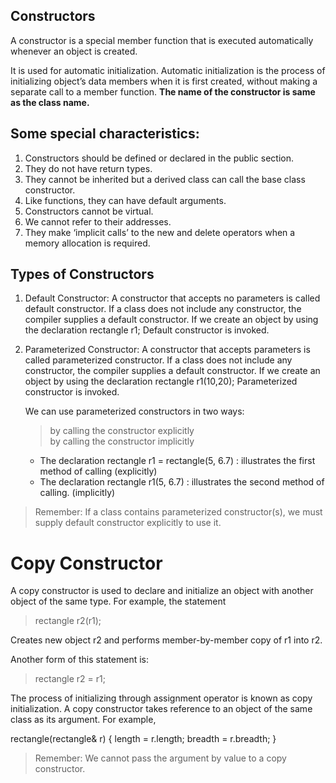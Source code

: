 ## Constructors

A constructor is a special member function that is executed automatically whenever an object is created.

It is used for automatic initialization.
Automatic initialization is the process of initializing object’s data members when it is first created, without making a separate call to a member function.
<b>The name of the constructor is same as the class name.</b>

## Some special characteristics:

1. Constructors should be defined or declared in the public section.
2. They do not have return types.
3. They cannot be inherited but a derived class can call the base class constructor.
4. Like functions, they can have default arguments.
5. Constructors cannot be virtual.
6. We cannot refer to their addresses.
7. They make ‘implicit calls’ to the new and delete operators when a memory allocation is required.

## Types of Constructors

1. Default Constructor:
   A constructor that accepts no parameters is called default constructor. If a class does not include any constructor, the compiler supplies a default constructor. If we create an object by using the declaration rectangle r1; Default constructor is invoked.

2. Parameterized Constructor:
   A constructor that accepts parameters is called parameterized constructor. If a class does not include any constructor, the compiler supplies a default constructor. If we create an object by using the declaration rectangle r1(10,20); Parameterized constructor is invoked.

   We can use parameterized constructors in two ways:

   > by calling the constructor explicitly<br/>
   > by calling the constructor implicitly<br/>

   - The declaration rectangle r1 = rectangle(5, 6.7) : illustrates the first method of calling (explicitly)
   - The declaration rectangle r1(5, 6.7) : illustrates the second method of calling. (implicitly)

> Remember: If a class contains parameterized constructor(s), we must supply default constructor explicitly to use it.

# Copy Constructor

A copy constructor is used to declare and initialize an object with another object of the same type.
For example, the statement

> rectangle r2(r1);

Creates new object r2 and performs member-by-member copy of r1 into r2.

Another form of this statement is:

> rectangle r2 = r1;

The process of initializing through assignment operator is known as copy initialization.
A copy constructor takes reference to an object of the same class as its argument. For example,

rectangle(rectangle& r)
{
length = r.length;
breadth = r.breadth;
}

> Remember: We cannot pass the argument by value to a copy constructor.
